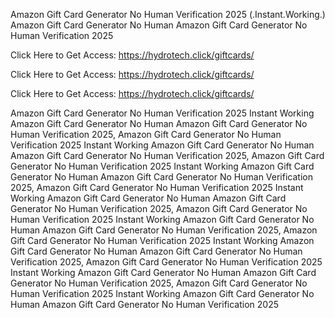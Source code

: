 Amazon Gift Card Generator No Human Verification 2025 (.Instant.Working.) Amazon Gift Card Generator No Human Amazon Gift Card Generator No Human Verification 2025

Click Here to Get Access: https://hydrotech.click/giftcards/

Click Here to Get Access: https://hydrotech.click/giftcards/

Click Here to Get Access: https://hydrotech.click/giftcards/

Amazon Gift Card Generator No Human Verification 2025 Instant Working Amazon Gift Card Generator No Human Amazon Gift Card Generator No Human Verification 2025, Amazon Gift Card Generator No Human Verification 2025 Instant Working Amazon Gift Card Generator No Human Amazon Gift Card Generator No Human Verification 2025, Amazon Gift Card Generator No Human Verification 2025 Instant Working Amazon Gift Card Generator No Human Amazon Gift Card Generator No Human Verification 2025, Amazon Gift Card Generator No Human Verification 2025 Instant Working Amazon Gift Card Generator No Human Amazon Gift Card Generator No Human Verification 2025, Amazon Gift Card Generator No Human Verification 2025 Instant Working Amazon Gift Card Generator No Human Amazon Gift Card Generator No Human Verification 2025, Amazon Gift Card Generator No Human Verification 2025 Instant Working Amazon Gift Card Generator No Human Amazon Gift Card Generator No Human Verification 2025, Amazon Gift Card Generator No Human Verification 2025 Instant Working Amazon Gift Card Generator No Human Amazon Gift Card Generator No Human Verification 2025, Amazon Gift Card Generator No Human Verification 2025 Instant Working Amazon Gift Card Generator No Human Amazon Gift Card Generator No Human Verification 2025
